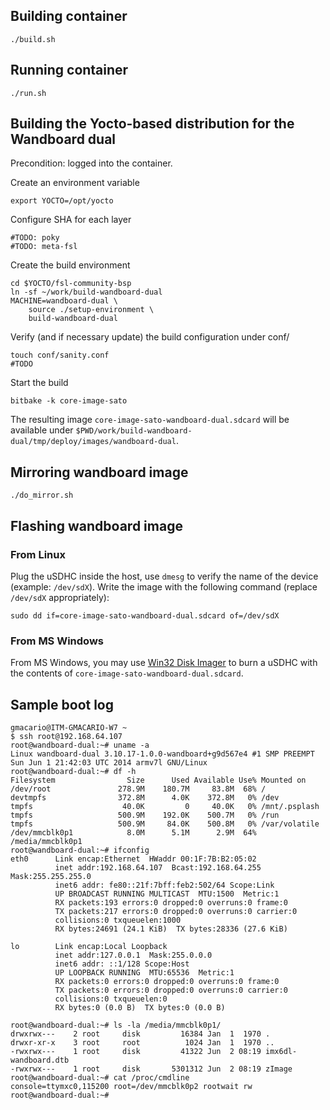 ## Building container

    ./build.sh

## Running container

    ./run.sh

## Building the Yocto-based distribution for the Wandboard dual

Precondition: logged into the container.

Create an environment variable

    export YOCTO=/opt/yocto

Configure SHA for each layer

    #TODO: poky
    #TODO: meta-fsl
    
Create the build environment

    cd $YOCTO/fsl-community-bsp
    ln -sf ~/work/build-wandboard-dual
    MACHINE=wandboard-dual \
        source ./setup-environment \
        build-wandboard-dual
        
Verify (and if necessary update) the build configuration under conf/

    touch conf/sanity.conf
    #TODO
    
Start the build

    bitbake -k core-image-sato

The resulting image `core-image-sato-wandboard-dual.sdcard` will be available under `$PWD/work/build-wandboard-dual/tmp/deploy/images/wandboard-dual`.

## Mirroring wandboard image

    ./do_mirror.sh
    
## Flashing wandboard image

### From Linux

Plug the uSDHC inside the host, use `dmesg` to verify the name of the device (example: `/dev/sdX`).
Write the image with the following command (replace `/dev/sdX` appropriately):

    sudo dd if=core-image-sato-wandboard-dual.sdcard of=/dev/sdX

### From MS Windows
From MS Windows, you may use [Win32 Disk Imager](http://sourceforge.net/projects/win32diskimager/) to burn a uSDHC
with the contents of `core-image-sato-wandboard-dual.sdcard`.

## Sample boot log

```
gmacario@ITM-GMACARIO-W7 ~
$ ssh root@192.168.64.107
root@wandboard-dual:~# uname -a
Linux wandboard-dual 3.10.17-1.0.0-wandboard+g9d567e4 #1 SMP PREEMPT Sun Jun 1 21:42:03 UTC 2014 armv7l GNU/Linux
root@wandboard-dual:~# df -h
Filesystem                Size      Used Available Use% Mounted on
/dev/root               278.9M    180.7M     83.8M  68% /
devtmpfs                372.8M      4.0K    372.8M   0% /dev
tmpfs                    40.0K         0     40.0K   0% /mnt/.psplash
tmpfs                   500.9M    192.0K    500.7M   0% /run
tmpfs                   500.9M     84.0K    500.8M   0% /var/volatile
/dev/mmcblk0p1            8.0M      5.1M      2.9M  64% /media/mmcblk0p1
root@wandboard-dual:~# ifconfig
eth0      Link encap:Ethernet  HWaddr 00:1F:7B:B2:05:02
          inet addr:192.168.64.107  Bcast:192.168.64.255  Mask:255.255.255.0
          inet6 addr: fe80::21f:7bff:feb2:502/64 Scope:Link
          UP BROADCAST RUNNING MULTICAST  MTU:1500  Metric:1
          RX packets:193 errors:0 dropped:0 overruns:0 frame:0
          TX packets:217 errors:0 dropped:0 overruns:0 carrier:0
          collisions:0 txqueuelen:1000
          RX bytes:24691 (24.1 KiB)  TX bytes:28336 (27.6 KiB)

lo        Link encap:Local Loopback
          inet addr:127.0.0.1  Mask:255.0.0.0
          inet6 addr: ::1/128 Scope:Host
          UP LOOPBACK RUNNING  MTU:65536  Metric:1
          RX packets:0 errors:0 dropped:0 overruns:0 frame:0
          TX packets:0 errors:0 dropped:0 overruns:0 carrier:0
          collisions:0 txqueuelen:0
          RX bytes:0 (0.0 B)  TX bytes:0 (0.0 B)

root@wandboard-dual:~# ls -la /media/mmcblk0p1/
drwxrwx---    2 root     disk         16384 Jan  1  1970 .
drwxr-xr-x    3 root     root          1024 Jan  1  1970 ..
-rwxrwx---    1 root     disk         41322 Jun  2 08:19 imx6dl-wandboard.dtb
-rwxrwx---    1 root     disk       5301312 Jun  2 08:19 zImage
root@wandboard-dual:~# cat /proc/cmdline
console=ttymxc0,115200 root=/dev/mmcblk0p2 rootwait rw
root@wandboard-dual:~#
```
